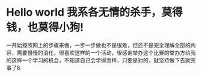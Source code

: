 # Hello world 我系各无情的杀手，莫得钱，也莫得小狗!
一开始按照网上的步骤来做，一步一步做也不是很难，但还不是完全理解全部的内容，需要慢慢的消化，很喜欢这样的一个活动，很感谢举办这个比赛的举办方给我的这样一个学习的机会，不知道自己会学得怎样，只要是对的，就坚持做下去就完事了8.
